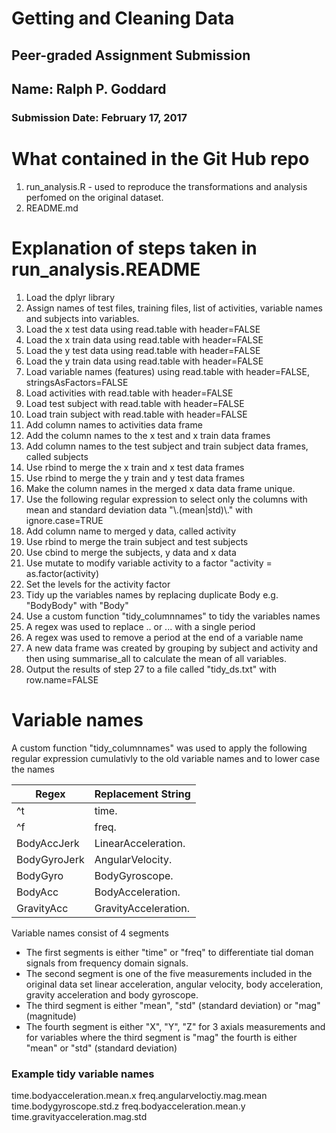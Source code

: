 # Getting and Cleaning Data
## Peer-graded Assignment Submission
## **Name**: Ralph P. Goddard
### **Submission Date**: February 17, 2017

# What contained in the Git Hub repo
1. run_analysis.R - used to reproduce the transformations and analysis perfomed on the original dataset.
2. README.md

# Explanation of steps taken in run_analysis.README

1. Load the dplyr library
2. Assign names of test files, training files, list of activities, variable names and subjects into variables.
3. Load the x test data using read.table with header=FALSE
4. Load the x train data using read.table with header=FALSE
5. Load the y test data using read.table with header=FALSE
6. Load the y train data using read.table with header=FALSE
7. Load variable names (features) using read.table with header=FALSE, stringsAsFactors=FALSE
8. Load activities with read.table with header=FALSE
9. Load test subject with read.table with header=FALSE
10. Load train subject with read.table with header=FALSE
11. Add column names to activities data frame
12. Add the column names to the x test and x train data frames
13. Add column names to the test subject and train subject data frames, called subjects
14. Use rbind to merge the x train and x test data frames
15. Use rbind to merge the y train and y test data frames
16. Make the column names in the merged x data data frame unique.
17. Use the following regular expression to select only the columns with mean and standard deviation data "\\.(mean|std)\\." with ignore.case=TRUE
18. Add column name to merged y data, called activity
19. Use rbind to merge the train subject and test subjects
20. Use cbind to merge the subjects, y data and x data
21. Use mutate to modify variable activity to a factor "activity = as.factor(activity)
22. Set the levels for the activity factor
23. Tidy up the variables names by replacing duplicate Body e.g. "BodyBody" with "Body"
24. Use a custom function "tidy_columnnames" to tidy the variables names
25. A regex was used to replace .. or ... with a single period
26. A regex was used to remove a period at the end of a variable name
27. A new data frame was created by grouping by subject and activity and then using summarise_all to calculate the mean of all variables.
28. Output the results of step 27 to a file called "tidy_ds.txt" with row.name=FALSE

# Variable names

A custom function "tidy_columnnames" was used to apply the following regular expression cumulativly to the old variable names and to lower case the names

| Regex        | Replacement String  |
|--------------|---------------------|
| ^t           | time.               |
| ^f           | freq.               |
| BodyAccJerk  | LinearAcceleration. |
| BodyGyroJerk | AngularVelocity.    |
| BodyGyro     | BodyGyroscope.      |
| BodyAcc      | BodyAcceleration.   |
| GravityAcc   | GravityAcceleration.|

Variable names consist of 4 segments

* The first segments is either "time" or "freq" to differentiate tial doman signals from frequency domain signals.
* The second segment is one of the five measurements included in the original data set linear acceleration, angular velocity, body acceleration, gravity acceleration and body gyroscope.
* The third segment is either "mean", "std" (standard deviation) or "mag" (magnitude)
* The fourth segment is either "X", "Y", "Z" for 3 axials measurements and for variables where the third segment is "mag" the fourth is either "mean" or "std" (standard deviation)

### Example tidy variable names

time.bodyacceleration.mean.x
freq.angularveloctiy.mag.mean
time.bodygyroscope.std.z
freq.bodyacceleration.mean.y
time.gravityacceleration.mag.std
